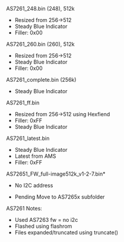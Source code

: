 AS7261_248.bin (248), 512k
- Resized from 256->512
- Steady Blue Indicator
- Filler: 0x00

AS7261_260.bin (260), 512k
- Resized from 256->512
- Steady Blue Indicator
- Filler: 0x00

AS7261_complete.bin (256k)
- Steady Blue Indicator

AS7261_ff.bin
- Resized from 256->512 using Hexfiend
- Filler: 0xFF
- Steady Blue Indicator

AS7261_latest.bin
- Steady Blue Indicator
- Latest from AMS
- Filler: 0xFF

AS72651_FW_full-image512k_v1-2-7.bin*
- No I2C address
* Pending Move to AS7265x subfolder

AS7261 Notes:
- Used AS7263 fw = no i2c
- Flashed using flashrom
- Files expanded/truncated using truncate()
